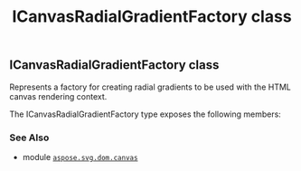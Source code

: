 ﻿---
title: ICanvasRadialGradientFactory class
second_title: Aspose.SVG for Python via .NET API References
description: 
type: docs
weight: 50
url: /python-net/aspose.svg.dom.canvas/icanvasradialgradientfactory/
is_root: false
---

## ICanvasRadialGradientFactory class

Represents a factory for creating radial gradients to be used with the HTML canvas rendering context.



The ICanvasRadialGradientFactory type exposes the following members:


### See Also
* module [`aspose.svg.dom.canvas`](..)
